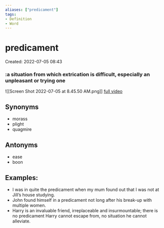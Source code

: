 ```yaml
---
aliases: ["predicament"]
tags:
- Definition 
- Word
---
```

# predicament
Created: 2022-07-05 08:43  

### :a situation from which extrication is difficult, especially an unpleasant or trying one
![[Screen Shot 2022-07-05 at 8.45.50 AM.png]]
[full video](https://twitter.com/jaredpalmer/status/1142470313592143872)

## Synonyms 
- morass 
- plight 
- quagmire 

## Antonyms 
- ease 
- boon 

## Examples: 
- I was in quite the predicament when my mum found out that I was not at Jill’s house studying. 
- John found himself in a predicament not long after his break-up with multiple women. 
- Harry is an invaluable friend, irreplaceable and insurmountable; there is no predicament Harry cannot escape from, no situation he cannot alleviate. 